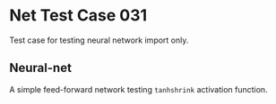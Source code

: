 # Net Test Case 031

Test case for testing neural network import only.

## Neural-net

A simple feed-forward network testing `tanhshrink` activation function.
